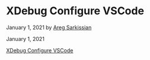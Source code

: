 # XDebug Configure VSCode

January 1, 2021 by [Areg Sarkissian](https://aregsar.com/about)

January 1, 2021

[XDebug Configure VSCode](https://aregsar.com/blog/2021/xdebug-configure-vscode)
